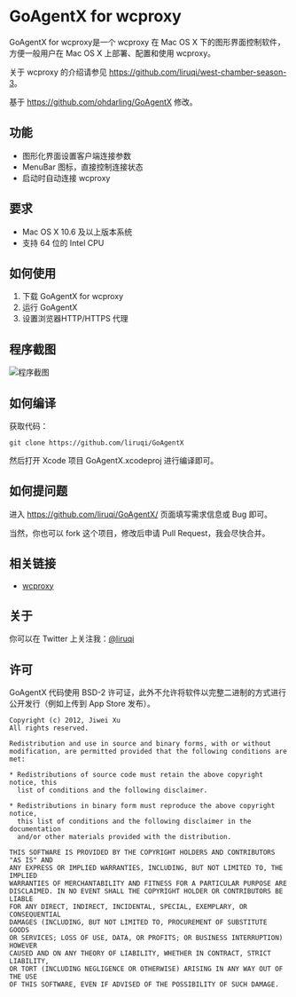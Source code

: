 # GoAgentX for wcproxy

GoAgentX for wcproxy是一个 wcproxy 在 Mac OS X 下的图形界面控制软件，方便一般用户在 Mac OS X 上部署、配置和使用 wcproxy。

关于 wcproxy 的介绍请参见 <https://github.com/liruqi/west-chamber-season-3>。

基于 <https://github.com/ohdarling/GoAgentX> 修改。

## 功能

* 图形化界面设置客户端连接参数
* MenuBar 图标，直接控制连接状态
* 启动时自动连接 wcproxy

## 要求

* Mac OS X 10.6 及以上版本系统
* 支持 64 位的 Intel CPU

## 如何使用

1. 下载 GoAgentX for wcproxy
1. 运行 GoAgentX
1. 设置浏览器HTTP/HTTPS 代理 

## 程序截图

![程序截图](https://github.com/liruqi/GoAgentX/raw/devel/Screenshot.png)

## 如何编译

获取代码：

    git clone https://github.com/liruqi/GoAgentX

然后打开 Xcode 项目 GoAgentX.xcodeproj 进行编译即可。

## 如何提问题

进入 <https://github.com/liruqi/GoAgentX/> 页面填写需求信息或 Bug 即可。

当然，你也可以 fork 这个项目，修改后申请 Pull Request，我会尽快合并。

## 相关链接

* [wcproxy](https://github.com/liruqi/west-chamber-season-3)

## 关于

你可以在 Twitter 上关注我：[@liruqi](http://twitter.com/liruqi)

## 许可

GoAgentX 代码使用 BSD-2 许可证，此外不允许将软件以完整二进制的方式进行公开发行（例如上传到 App Store 发布）。

    Copyright (c) 2012, Jiwei Xu
    All rights reserved.
    
    Redistribution and use in source and binary forms, with or without
    modification, are permitted provided that the following conditions are met:
    
    * Redistributions of source code must retain the above copyright notice, this
      list of conditions and the following disclaimer.
    
    * Redistributions in binary form must reproduce the above copyright notice,
      this list of conditions and the following disclaimer in the documentation
      and/or other materials provided with the distribution.
    
    THIS SOFTWARE IS PROVIDED BY THE COPYRIGHT HOLDERS AND CONTRIBUTORS "AS IS" AND
    ANY EXPRESS OR IMPLIED WARRANTIES, INCLUDING, BUT NOT LIMITED TO, THE IMPLIED
    WARRANTIES OF MERCHANTABILITY AND FITNESS FOR A PARTICULAR PURPOSE ARE
    DISCLAIMED. IN NO EVENT SHALL THE COPYRIGHT HOLDER OR CONTRIBUTORS BE LIABLE
    FOR ANY DIRECT, INDIRECT, INCIDENTAL, SPECIAL, EXEMPLARY, OR CONSEQUENTIAL
    DAMAGES (INCLUDING, BUT NOT LIMITED TO, PROCUREMENT OF SUBSTITUTE GOODS
    OR SERVICES; LOSS OF USE, DATA, OR PROFITS; OR BUSINESS INTERRUPTION) HOWEVER
    CAUSED AND ON ANY THEORY OF LIABILITY, WHETHER IN CONTRACT, STRICT LIABILITY,
    OR TORT (INCLUDING NEGLIGENCE OR OTHERWISE) ARISING IN ANY WAY OUT OF THE USE
    OF THIS SOFTWARE, EVEN IF ADVISED OF THE POSSIBILITY OF SUCH DAMAGE.

